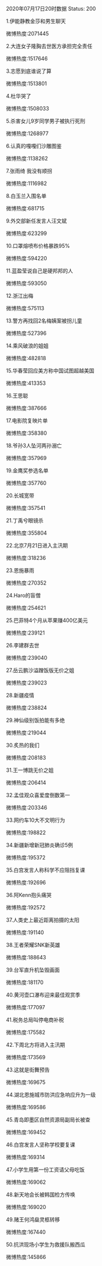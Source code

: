 2020年07月17日20时数据
Status: 200

1.伊能静教金莎和男生聊天

微博热度:2071445

2.大连女子隆胸去世医方承担完全责任

微博热度:1517646

3.志愿到底谁说了算

微博热度:1513801

4.杜华哭了

微博热度:1508033

5.杀害女儿9岁同学男子被执行死刑

微博热度:1268977

6.认真的嘎嘎们沙雕图鉴

微博热度:1138262

7.张雨绮 我没有顺拐

微博热度:1116982

8.白玉兰入围名单

微博热度:681715

9.外交部新任发言人汪文斌

微博热度:623299

10.口罩熔喷布价格暴跌95%

微博热度:594220

11.蓝盈莹说自己是硬邦邦的人

微博热度:593050

12.浙江出梅

微博热度:575113

13.警方再找回2名梅姨案被拐儿童

微博热度:527396

14.乘风破浪的姐姐

微博热度:482818

15.华春莹回应美方称中国试图超越美国

微博热度:413353

16.王思聪

微博热度:387666

17.电影院复映片单

微博热度:358380

18.爷孙3人坠河两孙溺亡

微博热度:357969

19.金鹰奖参选名单

微博热度:357760

20.长城宽带

微博热度:357541

21.丁禹兮眼镜杀

微博热度:355804

22.北京7月21日进入主汛期

微博热度:318236

23.恩施暴雨

微博热度:270352

24.Haro的盲僧

微博热度:254621

25.巴菲特4个月从苹果赚400亿美元

微博热度:239121

26.李建群去世

微博热度:239040

27.岳云鹏沙溢蹭饭版无价之姐

微博热度:239023

28.新疆疫情

微博热度:238824

29.神仙级别饭拍能有多绝

微博热度:219044

30.炙热的我们

微博热度:208183

31.王一博跳无价之姐

微博热度:206414

32.孟佳观众喜爱度倒数第一

微博热度:203346

33.网约车10大不文明行为

微博热度:198822

34.新疆新增新冠肺炎确诊5例

微博热度:195372

35.白宫发言人称科学不应阻挡复课

微博热度:192696

36.阿Kenn抱头痛哭

微博热度:192572

37.人类史上最近距离拍摄的太阳

微博热度:191140

38.王者荣耀SNK新英雄

微博热度:188643

39.台军直升机坠毁画面

微博热度:181170

40.黄河壶口瀑布迎来最佳观赏季

微博热度:177097

41.税务总局叫停电商补税

微博热度:175582

42.下周北方将进入主汛期

微博热度:173569

43.这就是街舞预告

微博热度:169675

44.湖北恩施城市防洪应急响应升为一级

微博热度:169586

45.青岛即墨区自然资源局副局长被查

微博热度:169452

46.白宫发言人坚称学校要复课

微博热度:169314

47.小学生用第一份工资请父母吃饭

微博热度:169062

48.新天地会长被韩国检方传唤

微博热度:169020

49.赌王何鸿燊灵柩转移

微博热度:167440

50.抗洪现场小学生为救援队搬西瓜

微博热度:145866

